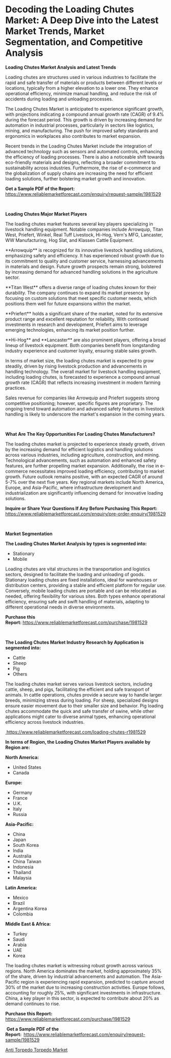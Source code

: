 <p><h1>Decoding the Loading Chutes Market: A Deep Dive into the Latest Market Trends, Market Segmentation, and Competitive Analysis</h1></p><p><strong>Loading Chutes Market Analysis and Latest Trends</strong></p>
<p><p>Loading chutes are structures used in various industries to facilitate the rapid and safe transfer of materials or products between different levels or locations, typically from a higher elevation to a lower one. They enhance operational efficiency, minimize manual handling, and reduce the risk of accidents during loading and unloading processes.</p><p>The Loading Chutes Market is anticipated to experience significant growth, with projections indicating a compound annual growth rate (CAGR) of 9.4% during the forecast period. This growth is driven by increasing demand for automation in industrial processes, particularly in sectors like logistics, mining, and manufacturing. The push for improved safety standards and ergonomics in workplaces also contributes to market expansion.</p><p>Recent trends in the Loading Chutes Market include the integration of advanced technology such as sensors and automated controls, enhancing the efficiency of loading processes. There is also a noticeable shift towards eco-friendly materials and designs, reflecting a broader commitment to sustainability across industries. Furthermore, the rise of e-commerce and the globalization of supply chains are increasing the need for efficient loading solutions, further bolstering market growth and innovation.</p></p>
<p><strong>Get a Sample PDF of the Report:&nbsp;</strong> <a href="https://www.reliablemarketforecast.com/enquiry/request-sample/1981529?utm_campaign=2307&utm_medium=2&utm_source=Github&utm_content=ia&utm_term=10042025&utm_id=loading-chutes">https://www.reliablemarketforecast.com/enquiry/request-sample/1981529</a></p>
<p>&nbsp;</p>
<p><strong>Loading Chutes Major Market Players</strong></p>
<p><p>The loading chutes market features several key players specializing in livestock handling equipment. Notable companies include Arrowquip, Titan West, Priefert, Winkel, Real Tuff Livestock, Hi-Hog, Vern's MFG, Lancaster, WW Manufacturing, Hog Slat, and Klassen Cattle Equipment. </p><p>**Arrowquip** is recognized for its innovative livestock handling solutions, emphasizing safety and efficiency. It has experienced robust growth due to its commitment to quality and customer service, harnessing advancements in materials and design. Future growth prospects remain strong, bolstered by increasing demand for advanced handling solutions in the agriculture sector.</p><p>**Titan West** offers a diverse range of loading chutes known for their durability. The company continues to expand its market presence by focusing on custom solutions that meet specific customer needs, which positions them well for future expansions within the market.</p><p>**Priefert** holds a significant share of the market, noted for its extensive product range and excellent reputation for reliability. With continued investments in research and development, Priefert aims to leverage emerging technologies, enhancing its market position further.</p><p>**Hi-Hog** and **Lancaster** are also prominent players, offering a broad lineup of livestock equipment. Both companies benefit from longstanding industry experience and customer loyalty, ensuring stable sales growth.</p><p>In terms of market size, the loading chutes market is expected to grow steadily, driven by rising livestock production and advancements in handling technology. The overall market for livestock handling equipment, including loading chutes, is forecasted to experience a compound annual growth rate (CAGR) that reflects increasing investment in modern farming practices.</p><p>Sales revenue for companies like Arrowquip and Priefert suggests strong competitive positioning; however, specific figures are proprietary. The ongoing trend toward automation and advanced safety features in livestock handling is likely to underscore the market's expansion in the coming years.</p></p>
<p>&nbsp;</p>
<p><strong>What Are The Key Opportunities For Loading Chutes Manufacturers?</strong></p>
<p><p>The loading chutes market is projected to experience steady growth, driven by the increasing demand for efficient logistics and handling solutions across various industries, including agriculture, construction, and mining. Technological advancements, such as automation and enhanced safety features, are further propelling market expansion. Additionally, the rise in e-commerce necessitates improved loading efficiency, contributing to market growth. Future outlook remains positive, with an expected CAGR of around 5-7% over the next five years. Key regional markets include North America, Europe, and Asia-Pacific, where infrastructure development and industrialization are significantly influencing demand for innovative loading solutions.</p></p>
<p><strong>Inquire or Share Your Questions If Any Before Purchasing This Report:</strong> <a href="https://www.reliablemarketforecast.com/enquiry/pre-order-enquiry/1981529?utm_campaign=2307&utm_medium=2&utm_source=Github&utm_content=ia&utm_term=10042025&utm_id=loading-chutes">https://www.reliablemarketforecast.com/enquiry/pre-order-enquiry/1981529</a></p>
<p>&nbsp;</p>
<p><strong>Market Segmentation</strong></p>
<p><strong>The Loading Chutes Market Analysis by types is segmented into:</strong></p>
<p><ul><li>Stationary</li><li>Mobile</li></ul></p>
<p><p>Loading chutes are vital structures in the transportation and logistics sectors, designed to facilitate the loading and unloading of goods. Stationary loading chutes are fixed installations, ideal for warehouses or distribution centers, providing a stable and efficient platform for regular use. Conversely, mobile loading chutes are portable and can be relocated as needed, offering flexibility for various sites. Both types enhance operational efficiency, ensuring safe and swift handling of materials, adapting to different operational needs in diverse environments.</p></p>
<p><strong>Purchase this Report:&nbsp;</strong><a href="https://www.reliablemarketforecast.com/purchase/1981529?utm_campaign=2307&utm_medium=2&utm_source=Github&utm_content=ia&utm_term=10042025&utm_id=loading-chutes">https://www.reliablemarketforecast.com/purchase/1981529</a></p>
<p>&nbsp;</p>
<p><strong>The Loading Chutes Market Industry Research by Application is segmented into:</strong></p>
<p><ul><li>Cattle</li><li>Sheep</li><li>Pig</li><li>Others</li></ul></p>
<p><p>The loading chutes market serves various livestock sectors, including cattle, sheep, and pigs, facilitating the efficient and safe transport of animals. In cattle operations, chutes provide a secure way to handle larger breeds, minimizing stress during loading. For sheep, specialized designs ensure easier movement due to their smaller size and behavior. Pig loading chutes accommodate the quick and safe transfer of swine, while other applications might cater to diverse animal types, enhancing operational efficiency across livestock industries.</p></p>
<p><a href="https://www.reliablemarketforecast.com/loading-chutes-r1981529?utm_campaign=2307&utm_medium=2&utm_source=Github&utm_content=ia&utm_term=10042025&utm_id=loading-chutes">&nbsp;https://www.reliablemarketforecast.com/loading-chutes-r1981529</a></p>
<p><strong>In terms of Region, the Loading Chutes Market Players available by Region are:</strong></p>
<p>
    <p> <strong> North America: </strong>
        <ul>
            <li>United States</li>
            <li>Canada</li>
        </ul>
        </p> 
    <p> <strong> Europe: </strong>
        <ul>
            <li>Germany</li>
            <li>France</li>
            <li>U.K.</li>
            <li>Italy</li>
            <li>Russia</li>
        </ul>
        </p> 
    <p> <strong> Asia-Pacific: </strong>
        <ul>
            <li>China</li>
            <li>Japan</li>
            <li>South Korea</li>
            <li>India</li>
            <li>Australia</li>
            <li>China Taiwan</li>
            <li>Indonesia</li>
            <li>Thailand</li>
            <li>Malaysia</li>
        </ul>
        </p> 
    <p> <strong> Latin America: </strong>
        <ul>
            <li>Mexico</li>
            <li>Brazil</li>
            <li>Argentina Korea</li>
            <li>Colombia</li>
        </ul>
        </p> 
    <p> <strong> Middle East & Africa: </strong>
        <ul>
            <li>Turkey</li>
            <li>Saudi</li>
            <li>Arabia</li>
            <li>UAE</li>
            <li>Korea</li>
        </ul>
    </p>
    </p>
<p><p>The loading chutes market is witnessing robust growth across various regions. North America dominates the market, holding approximately 35% of the share, driven by industrial advancements and automation. The Asia-Pacific region is experiencing rapid expansion, predicted to capture around 30% of the market due to increasing construction activities. Europe follows, accounting for roughly 25%, with significant investments in infrastructure. China, a key player in this sector, is expected to contribute about 20% as demand continues to rise.</p></p>
<p><strong>Purchase this Report: </strong><a href="https://www.reliablemarketforecast.com/purchase/1981529?utm_campaign=2307&utm_medium=2&utm_source=Github&utm_content=ia&utm_term=10042025&utm_id=loading-chutes">https://www.reliablemarketforecast.com/purchase/1981529</a></p>
<p>&nbsp;<strong>Get a Sample PDF of the Report:&nbsp;&nbsp;</strong><a href="https://www.reliablemarketforecast.com/enquiry/request-sample/1981529?utm_campaign=2307&utm_medium=2&utm_source=Github&utm_content=ia&utm_term=10042025&utm_id=loading-chutes">https://www.reliablemarketforecast.com/enquiry/request-sample/1981529</a></p>
<p><strong></strong></p>
<p><p><a href="https://github.com/sacmatidora/Market-Research-Report-List-1/blob/main/anti-torpedo-torpedo-market.md?utm_campaign=2307&utm_medium=2&utm_source=Github&utm_content=ia&utm_term=10042025&utm_id=loading-chutes">Anti Torpedo Torpedo Market</a></p></p>